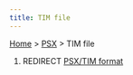 ```yaml
---
title: TIM file
---
```


[Home](Main%20Page.md) > [PSX](PSX.md) > TIM file

1.  REDIRECT [PSX/TIM format][]

  [PSX/TIM format]: TIM%20format.md "wikilink"
